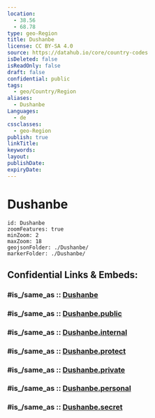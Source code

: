 ```yaml
---
location:
  - 38.56
  - 68.78
type: geo-Region
title: Dushanbe
license: CC BY-SA 4.0
source: https://datahub.io/core/country-codes
isDeleted: false
isReadOnly: false
draft: false
confidential: public
tags:
  - geo/Country/Region
aliases:
  - Dushanbe
Languages:
  - de
cssclasses:
  - geo-Region
publish: true
linkTitle:
keywords:
layout:
publishDate:
expiryDate:
---
```


# Dushanbe

```leaflet
id: Dushanbe
zoomFeatures: true 
minZoom: 2 
maxZoom: 18
geojsonFolder: ./Dushanbe/
markerFolder: ./Dushanbe/
```


## Confidential Links & Embeds: 

### #is_/same_as :: [Dushanbe](/_Standards/Earth/Continent/Asia/Asia~Central/Tajikistan/Counties/Dushanbe.md) 

### #is_/same_as :: [Dushanbe.public](/_public/Earth/Continent/Asia/Asia~Central/Tajikistan/Counties/Dushanbe.public.md) 

### #is_/same_as :: [Dushanbe.internal](/_internal/Earth/Continent/Asia/Asia~Central/Tajikistan/Counties/Dushanbe.internal.md) 

### #is_/same_as :: [Dushanbe.protect](/_protect/Earth/Continent/Asia/Asia~Central/Tajikistan/Counties/Dushanbe.protect.md) 

### #is_/same_as :: [Dushanbe.private](/_private/Earth/Continent/Asia/Asia~Central/Tajikistan/Counties/Dushanbe.private.md) 

### #is_/same_as :: [Dushanbe.personal](/_personal/Earth/Continent/Asia/Asia~Central/Tajikistan/Counties/Dushanbe.personal.md) 

### #is_/same_as :: [Dushanbe.secret](/_secret/Earth/Continent/Asia/Asia~Central/Tajikistan/Counties/Dushanbe.secret.md)

